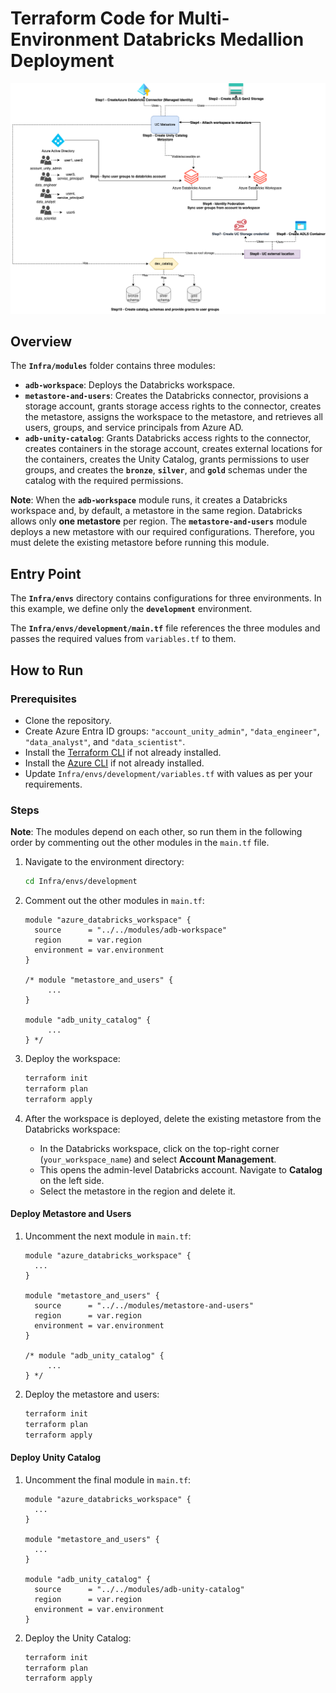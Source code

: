 # Terraform Code for Multi-Environment Databricks Medallion Deployment

![Architecture](./architecture.png)

## Overview

The **`Infra/modules`** folder contains three modules:

- **`adb-workspace`**: Deploys the Databricks workspace.
- **`metastore-and-users`**: Creates the Databricks connector, provisions a storage account, grants storage access rights to the connector, creates the metastore, assigns the workspace to the metastore, and retrieves all users, groups, and service principals from Azure AD.
- **`adb-unity-catalog`**: Grants Databricks access rights to the connector, creates containers in the storage account, creates external locations for the containers, creates the Unity Catalog, grants permissions to user groups, and creates the **`bronze`**, **`silver`**, and **`gold`** schemas under the catalog with the required permissions.

**Note**: When the **`adb-workspace`** module runs, it creates a Databricks workspace and, by default, a metastore in the same region. Databricks allows only **one metastore** per region. The **`metastore-and-users`** module deploys a new metastore with our required configurations. Therefore, you must delete the existing metastore before running this module.

## Entry Point

The **`Infra/envs`** directory contains configurations for three environments. In this example, we define only the **`development`** environment.

The **`Infra/envs/development/main.tf`** file references the three modules and passes the required values from `variables.tf` to them.

## How to Run

### Prerequisites

- Clone the repository.
- Create Azure Entra ID groups: `"account_unity_admin"`, `"data_engineer"`, `"data_analyst"`, and `"data_scientist"`.
- Install the [Terraform CLI](https://learn.hashicorp.com/tutorials/terraform/install-cli) if not already installed.
- Install the [Azure CLI](https://docs.microsoft.com/en-us/cli/azure/install-azure-cli) if not already installed.
- Update `Infra/envs/development/variables.tf` with values as per your requirements.

### Steps

**Note**: The modules depend on each other, so run them in the following order by commenting out the other modules in the `main.tf` file.

1. Navigate to the environment directory:

   ```bash
   cd Infra/envs/development
   ```

2. Comment out the other modules in `main.tf`:

   ```hcl
   module "azure_databricks_workspace" {
     source      = "../../modules/adb-workspace"
     region      = var.region
     environment = var.environment
   }

   /* module "metastore_and_users" {
        ...
   }

   module "adb_unity_catalog" {
        ...
   } */
   ```

3. Deploy the workspace:

   ```bash
   terraform init
   terraform plan
   terraform apply
   ```

4. After the workspace is deployed, delete the existing metastore from the Databricks workspace:
   - In the Databricks workspace, click on the top-right corner (`your_workspace_name`) and select **Account Management**.
   - This opens the admin-level Databricks account. Navigate to **Catalog** on the left side.
   - Select the metastore in the region and delete it.

#### Deploy Metastore and Users

1. Uncomment the next module in `main.tf`:

   ```hcl
   module "azure_databricks_workspace" {
     ...
   }

   module "metastore_and_users" {
     source      = "../../modules/metastore-and-users"
     region      = var.region
     environment = var.environment
   }

   /* module "adb_unity_catalog" {
        ...
   } */
   ```

2. Deploy the metastore and users:

   ```bash
   terraform init
   terraform plan
   terraform apply
   ```

#### Deploy Unity Catalog

1. Uncomment the final module in `main.tf`:

   ```hcl
   module "azure_databricks_workspace" {
     ...
   }

   module "metastore_and_users" {
     ...
   }

   module "adb_unity_catalog" {
     source      = "../../modules/adb-unity-catalog"
     region      = var.region
     environment = var.environment
   }
   ```

2. Deploy the Unity Catalog:

   ```bash
   terraform init
   terraform plan
   terraform apply
   ```
